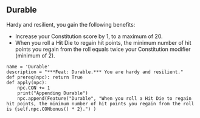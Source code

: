 ## Durable
Hardy and resilient, you gain the following benefits:

* Increase your Constitution score by 1, to a maximum of 20.
* When you roll a Hit Die to regain hit points, the minimum number of hit points you regain from the roll equals twice your Constitution modifier (minimum of 2).

```
name = 'Durable'
description = "***Feat: Durable.*** You are hardy and resilient."
def prereq(npc): return True
def apply(npc):
    npc.CON += 1
    print("Appending Durable")
    npc.append(Feature("Durable", "When you roll a Hit Die to regain hit points, the minimum number of hit points you regain from the roll is {self.npc.CONbonus() * 2}.") )
```
